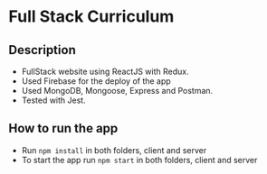 # Full Stack Curriculum

## Description
- FullStack website using ReactJS with Redux.
- Used Firebase for the deploy of the app
- Used MongoDB, Mongoose, Express and Postman.
- Tested with Jest.

## How to run the app
- Run `npm install` in both folders, client and server
- To start the app run `npm start` in both folders, client and server